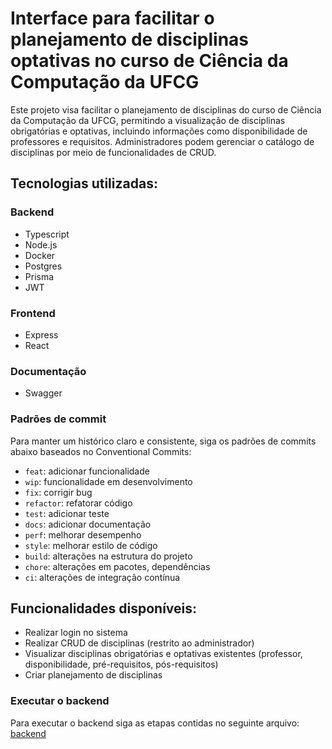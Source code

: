 # Interface para facilitar o planejamento de disciplinas optativas no curso de Ciência da Computação da UFCG

Este projeto visa facilitar o planejamento de disciplinas do curso de Ciência da Computação da UFCG, permitindo a visualização de disciplinas obrigatórias e optativas, incluindo informações como disponibilidade de professores e requisitos. Administradores podem gerenciar o catálogo de disciplinas por meio de funcionalidades de CRUD.

## Tecnologias utilizadas:

### Backend
- Typescript
- Node.js
- Docker
- Postgres
- Prisma
- JWT

### Frontend
- Express
- React

### Documentação
- Swagger

### Padrões de commit

Para manter um histórico claro e consistente, siga os padrões de commits abaixo baseados no Conventional Commits:

- `feat`: adicionar funcionalidade
- `wip`: funcionalidade em desenvolvimento
- `fix`: corrigir bug
- `refactor`: refatorar código
- `test`: adicionar teste
- `docs`: adicionar documentação
- `perf`: melhorar desempenho
- `style`: melhorar estilo de código
- `build`: alterações na estrutura do projeto
- `chore`: alterações em pacotes, dependências
- `ci`: alterações de integração contínua

## Funcionalidades disponíveis:
- Realizar login no sistema
- Realizar CRUD de disciplinas (restrito ao administrador)
- Visualizar disciplinas obrigatórias e optativas existentes (professor, disponibilidade, pré-requisitos, pós-requisitos)
- Criar planejamento de disciplinas

### Executar o backend
Para executar o backend siga as etapas contidas no seguinte arquivo: [backend](backend/README.md)
